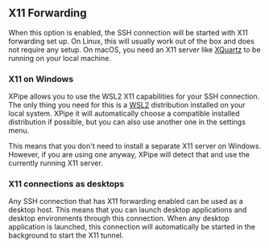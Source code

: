 ## X11 Forwarding

When this option is enabled, the SSH connection will be started with X11 forwarding set up. On Linux, this will usually work out of the box and does not require any setup. On macOS, you need an X11 server like [XQuartz](https://www.xquartz.org/) to be running on your local machine.

### X11 on Windows

XPipe allows you to use the WSL2 X11 capabilities for your SSH connection. The only thing you need for this is a [WSL2](https://learn.microsoft.com/en-us/windows/wsl/install) distribution installed on your local system. XPipe it will automatically choose a compatible installed distribution if possible, but you can also use another one in the settings menu.

This means that you don't need to install a separate X11 server on Windows. However, if you are using one anyway, XPipe will detect that and use the currently running X11 server.

### X11 connections as desktops

Any SSH connection that has X11 forwarding enabled can be used as a desktop host. This means that you can launch desktop applications and desktop environments through this connection. When any desktop application is launched, this connection will automatically be started in the background to start the X11 tunnel.
